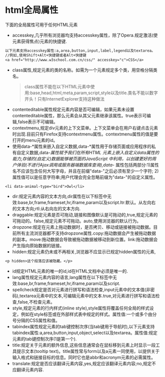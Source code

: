 # html全局属性
下面的全局属性可用于任何HTML元素
* accesskey,几乎所有浏览器均支持accesskey属性，除了Opera.规定激活(使元素获得焦点)元素的快捷键.
```txt
以下元素支持accesskey属性:a,area,button,input,label,legend以及textarea。
//例如,使用Shift+Alt+快捷键或者Alt+快捷键
<a href="http://www.w3school.com.cn/css/" accesskey="c">CSS</a>

```
* class属性,规定元素的类的名称。如需为一个元素规定多个类，用空格分隔类名。
	>class属性不能在以下HTML元素中使用:base,head,html,meta,param,script,style以及title.类名不能以数字开头！只有InternetExplorer支持这种做法
* contenteditable属性规定元素内容是否可编辑，如果元素未设置contenteditable属性，那么元素会从其父元素继承该属性。true表示可编辑,false表示不可编辑。
* contextmenu,规定div元素的上下文菜单。上下文菜单会在用户右键点击元素时出现.目前只有Firefox支持contextmenu属性。contextmenu属性的值是要打开的menu元素的id。
* 使用data-*属性来嵌入自定义数据,data-*属性用于存储页面或应用程序的私有自定义数据,data-*属性赋予我们在所有HTML 元素上嵌入自定义data属性的能力,存储的(自定义)数据能够被页面的JavaScript 中利用，以创建更好的用户体验(不进行Ajax调用或服务器端数据库查询),data-* 属性包括两部分:1)属性名不应该包含任何大写字母，并且在前缀"data-"之后必须有至少一个字符;
2)属性值可以是任意字符串;用户代理会完全忽略前缀为"data-"的自定义属性。
```txt
<li data-animal-type="bird">Owl</li>
```
* dir:规定元素内容的文本方向,dir属性在以下标签中无效:base,br,frame,frameset,hr,iframe,param以及script.ltr:默认。从左向右的文本方向;rtl:从右向左的文本方向.
* draggable:规定元素是否可拖动,链接和图像默认是可拖动的,true,规定元素的可拖动的。false,规定元素不可拖动。auto,使用浏览器的默认行为。
* dropzone:规定在元素上拖动数据时，是否拷贝、移动或链接被拖动数据。目前所有主流浏览器都不支持dropzone属性.copy:拖动数据会产生被拖动数据的副本。move:拖动数据会导致被拖动数据被移动到新位置。link:拖动数据会产生指向原始数据的链接。
* hidden:规定元素仍未或不再相关,浏览器不应显示已规定hidden属性的元素,
```txt
<p hidden>这个段落应该被隐藏。</p>
```
* id规定HTML元素的唯一的id,id在HTML文档中必须是唯一的.
* lang属性规定元素内容的语言,lang属性在以下标签中无效:base,br,frame,frameset,hr,iframe,param以及script.
* spellcheck规定是否对元素进行拼写和语法检查,input元素中的文本值(非密码),textarea元素中的文本,可编辑元素中的文本.true,对元素进行拼写和语法检查,false,不检查元素。
* style,规定元素的行内样式(inline style),style属性将覆盖任何全局的样式设定，例如在style标签或在外部样式表中规定的样式。属性值:一个或多个由分号分隔的CSS属性和值。
* tabindex属性规定元素的tab键控制次序(当tab键用于导航时),以下元素支持 tabindex属性:a,area,button,input,object,select以及textarea。属性值:规定元素的tab键控制次序(1是第一个).
* title:规定关于元素的额外信息,这些信息通常会在鼠标移到元素上时显示一段工具提示文本(tooltip text)。title属性常与form以及a元素一同使用，以提供关于输入格式和链接目标的信息。同时它也是abbr和acronym元素的必需属性。
* translate:规定是否应该翻译元素内容,yes,规定应该翻译元素内容;no,规定不应翻译元素内容.

